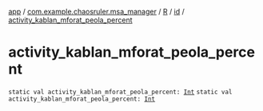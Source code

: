 [app](../../../index.md) / [com.example.chaosruler.msa_manager](../../index.md) / [R](../index.md) / [id](index.md) / [activity_kablan_mforat_peola_percent](.)

# activity_kablan_mforat_peola_percent

`static val activity_kablan_mforat_peola_percent: `[`Int`](https://kotlinlang.org/api/latest/jvm/stdlib/kotlin/-int/index.html)
`static val activity_kablan_mforat_peola_percent: `[`Int`](https://kotlinlang.org/api/latest/jvm/stdlib/kotlin/-int/index.html)